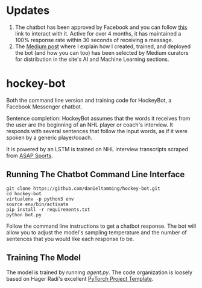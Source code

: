 # Updates
1. The chatbot has been approved by Facebook and you can follow [this](m.me/102447081166159) link to interact with it. Active for over 4 months, it has maintained a 100% response rate within 30 seconds of receiving a message. 
2. The [Medium post](https://medium.com/analytics-vidhya/nhl-player-chatbot-5c882e330fb7) where I explain how I created, trained, and deployed the bot (and how you can too) has been selected by Medium curators for distribution in the site's AI and Machine Learning sections.

# hockey-bot
Both the command line version and training code for HockeyBot, a Facebook Messenger chatbot. 

Sentence completion: HockeyBot assumes that the words it receives from the user are the beginning of an NHL player or coach's interview. It responds with several sentences that follow the input words, as if it were spoken by a generic player/coach.

It is powered by an LSTM is trained on NHL interview transcripts scraped from [ASAP Sports](http://www.asapsports.com/). 

## Running The Chatbot Command Line Interface
```
git clone https://github.com/danieltamming/hockey-bot.git
cd hockey-bot
virtualenv -p python3 env
source env/bin/activate
pip install -r requirements.txt
python bot.py
```
Follow the command line instructions to get a chatbot response. The bot will allow you to adjust the model's sampling temperature and the number of sentences that you would like each response to be.

## Training The Model
The model is trained by running _agent.py_. The code organization is loosely based on Hager Radi's excellent [PyTorch Project Template](https://github.com/moemen95/PyTorch-Project-Template). 
